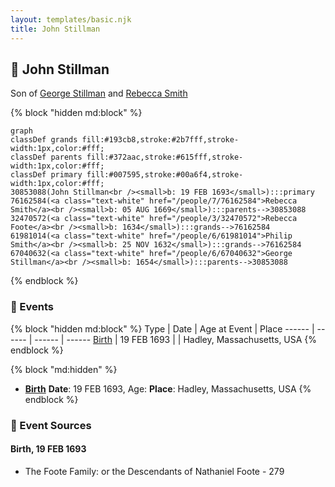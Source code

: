 ```yaml
---
layout: templates/basic.njk
title: John Stillman
---
```

## 🔵 John Stillman

Son of [George Stillman](/people/6/67040632) and [Rebecca Smith](/people/7/76162584)

{% block "hidden md:block" %}
```mermaid
graph
classDef grands fill:#193cb8,stroke:#2b7fff,stroke-width:1px,color:#fff;
classDef parents fill:#372aac,stroke:#615fff,stroke-width:1px,color:#fff;
classDef primary fill:#007595,stroke:#00a6f4,stroke-width:1px,color:#fff;
30853088(John Stillman<br /><small>b: 19 FEB 1693</small>):::primary
76162584(<a class="text-white" href="/people/7/76162584">Rebecca Smith</a><br /><small>b: 05 AUG 1669</small>):::parents-->30853088
32470572(<a class="text-white" href="/people/3/32470572">Rebecca Foote</a><br /><small>b: 1634</small>):::grands-->76162584
61981014(<a class="text-white" href="/people/6/61981014">Philip Smith</a><br /><small>b: 25 NOV 1632</small>):::grands-->76162584
67040632(<a class="text-white" href="/people/6/67040632">George Stillman</a><br /><small>b: 1654</small>):::parents-->30853088
```
{% endblock %}

### 📆 Events

{% block "hidden md:block" %}
Type | Date | Age at Event | Place
------ | ------ | ------ | ------
[Birth](#event-event-2) | 19 FEB 1693 |  | Hadley, Massachusetts, USA
{% endblock %}

{% block "md:hidden" %}
- **[Birth](#event-event-2)**
**Date**: 19 FEB 1693, Age:
**Place**: Hadley, Massachusetts, USA
{% endblock %}

### 📰 Event Sources

#### <a id="event-event-2"></a> Birth, 19 FEB 1693
* The Foote Family: or the Descendants of Nathaniel Foote  - 279